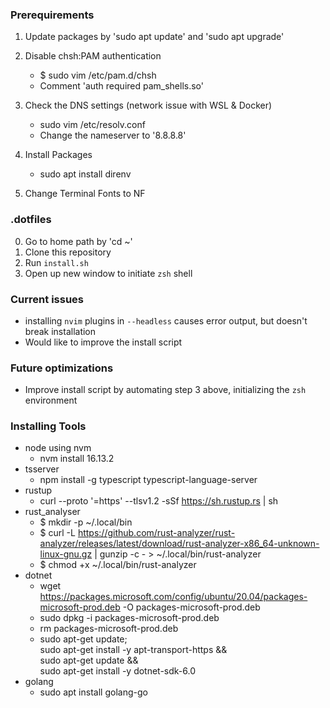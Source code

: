 ### Prerequirements

1. Update packages by 'sudo apt update' and 'sudo apt upgrade'
2. Disable chsh:PAM authentication

    - $ sudo vim /etc/pam.d/chsh
    - Comment 'auth required pam_shells.so'

3. Check the DNS settings (network issue with WSL & Docker)
    
    - sudo vim /etc/resolv.conf
    - Change the nameserver to '8.8.8.8'

4. Install Packages
    - sudo apt install direnv

5. Change Terminal Fonts to NF

### .dotfiles

0. Go to home path by 'cd ~'
1. Clone this repository
2. Run `install.sh`
3. Open up new window to initiate `zsh` shell


### Current issues

- installing `nvim` plugins in `--headless` causes error output, but doesn't break installation
- Would like to improve the install script


### Future optimizations

- Improve install script by automating step 3 above, initializing the `zsh` environment


### Installing Tools

- node using nvm
    - nvm install 16.13.2
- tsserver
    - npm install -g typescript typescript-language-server
- rustup
    - curl --proto '=https' --tlsv1.2 -sSf https://sh.rustup.rs | sh
- rust_analyser
    - $ mkdir -p ~/.local/bin
    - $ curl -L https://github.com/rust-analyzer/rust-analyzer/releases/latest/download/rust-analyzer-x86_64-unknown-linux-gnu.gz | gunzip -c - > ~/.local/bin/rust-analyzer
    - $ chmod +x ~/.local/bin/rust-analyzer
- dotnet
    - wget https://packages.microsoft.com/config/ubuntu/20.04/packages-microsoft-prod.deb -O packages-microsoft-prod.deb
    - sudo dpkg -i packages-microsoft-prod.deb
    - rm packages-microsoft-prod.deb
    - sudo apt-get update; \
        sudo apt-get install -y apt-transport-https && \
        sudo apt-get update && \
        sudo apt-get install -y dotnet-sdk-6.0
- golang
    - sudo apt install golang-go


